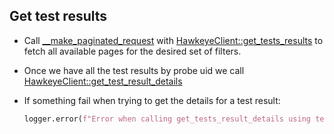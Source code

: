 ## Get test results

* Call [__make_paginated_request](__make_paginated_request.md) with
[HawkeyeClient::get_tests_results](../../clients/hawkeye_client/get_tests_results.md) to fetch all
available pages for the desired set of filters.

* Once we have all the test results by probe uid we call
[HawkeyeClient::get_test_result_details](../../clients/hawkeye_client/get_test_result_details.md)

* If something fail when trying to get the details for a test result:
  ```python
  logger.error(f"Error when calling get_tests_result_details using test result ID {test_result_id})")
  ```